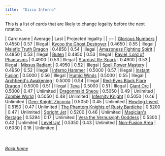 ```yaml
---
title:  "Disco Inferno"
---
```


This is a list of cards that are likely to change legality before the next rotation.

| Card name | Average | Last | Projected legality |
| :-- |
[Glorious Numbers](https://db.ygoprodeck.com/card/?search=Glorious%20Numbers) | 0.4550 | 0.57 | Illegal |
[Kycoo the Ghost Destroyer](https://db.ygoprodeck.com/card/?search=Kycoo%20the%20Ghost%20Destroyer) | 0.4650 | 0.55 | Illegal |
[Malefic Truth Dragon](https://db.ygoprodeck.com/card/?search=Malefic%20Truth%20Dragon) | 0.4850 | 0.54 | Illegal |
[Amazoness Fighting Spirit](https://db.ygoprodeck.com/card/?search=Amazoness%20Fighting%20Spirit) | 0.4850 | 0.53 | Illegal |
[Buten](https://db.ygoprodeck.com/card/?search=Buten) | 0.4850 | 0.53 | Illegal |
[Raviel, Lord of Phantasms](https://db.ygoprodeck.com/card/?search=Raviel,%20Lord%20of%20Phantasms) | 0.4900 | 0.53 | Illegal |
[Stardust Re-Spark](https://db.ygoprodeck.com/card/?search=Stardust%20Re-Spark) | 0.4900 | 0.53 | Illegal |
[Missus Radiant](https://db.ygoprodeck.com/card/?search=Missus%20Radiant) | 0.4950 | 0.52 | Illegal |
[Spell Power Mastery](https://db.ygoprodeck.com/card/?search=Spell%20Power%20Mastery) | 0.4950 | 0.52 | Illegal |
[Inferno Hammer](https://db.ygoprodeck.com/card/?search=Inferno%20Hammer) | 0.5000 | 0.57 | Illegal |
[Instant Fusion](https://db.ygoprodeck.com/card/?search=Instant%20Fusion) | 0.5000 | 0.56 | Illegal |
[Humid Winds](https://db.ygoprodeck.com/card/?search=Humid%20Winds) | 0.5000 | 0.55 | Illegal |
[Archfiend's Awakening](https://db.ygoprodeck.com/card/?search=Archfiend's%20Awakening) | 0.5000 | 0.54 | Illegal |
[Red-Eyes Black Flare Dragon](https://db.ygoprodeck.com/card/?search=Red-Eyes%20Black%20Flare%20Dragon) | 0.5000 | 0.51 | Illegal |
[Teva](https://db.ygoprodeck.com/card/?search=Teva) | 0.5000 | 0.51 | Illegal |
[Giant Orc](https://db.ygoprodeck.com/card/?search=Giant%20Orc) | 0.5000 | 0.47 | Unlimited |
[Dragonmaid Sheou](https://db.ygoprodeck.com/card/?search=Dragonmaid%20Sheou) | 0.5050 | 0.49 | Unlimited |
[Zombie World](https://db.ygoprodeck.com/card/?search=Zombie%20World) | 0.5050 | 0.48 | Unlimited |
[Infernity Knight](https://db.ygoprodeck.com/card/?search=Infernity%20Knight) | 0.5050 | 0.46 | Unlimited |
[Gem-Knight Zirconia](https://db.ygoprodeck.com/card/?search=Gem-Knight%20Zirconia) | 0.5050 | 0.45 | Unlimited |
[Howling Insect](https://db.ygoprodeck.com/card/?search=Howling%20Insect) | 0.5150 | 0.47 | Unlimited |
[The Phantom Knights of Rusty Bardiche](https://db.ygoprodeck.com/card/?search=The%20Phantom%20Knights%20of%20Rusty%20Bardiche) | 0.5200 | 0.47 | Unlimited |
[Spright Jet](https://db.ygoprodeck.com/card/?search=Spright%20Jet) | 0.5200 | 0.46 | Unlimited |
[Magician's Restage](https://db.ygoprodeck.com/card/?search=Magician's%20Restage) | 0.5294 | 0.17 | Unlimited |
[Vera the Vernusylph Goddess](https://db.ygoprodeck.com/card/?search=Vera%20the%20Vernusylph%20Goddess) | 0.5300 | 0.42 | Unlimited |
[Level Up!](https://db.ygoprodeck.com/card/?search=Level%20Up!) | 0.5350 | 0.43 | Unlimited |
[Non-Fusion Area](https://db.ygoprodeck.com/card/?search=Non-Fusion%20Area) | 0.6030 | 0.16 | Unlimited |

<br>

###### [Back home](index)